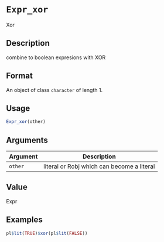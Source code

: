 # `Expr_xor`

Xor


## Description

combine to boolean expresions with XOR


## Format

An object of class `character` of length 1.


## Usage

```r
Expr_xor(other)
```


## Arguments

Argument      |Description
------------- |----------------
`other`     |     literal or Robj which can become a literal


## Value

Expr


## Examples

```r
pl$lit(TRUE)$xor(pl$lit(FALSE))
```


